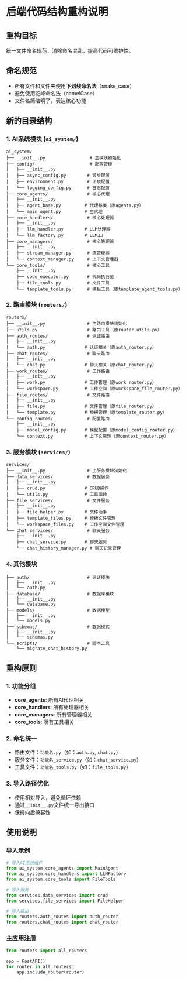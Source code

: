 # 后端代码结构重构说明

## 重构目标
统一文件命名规范，消除命名混乱，提高代码可维护性。

## 命名规范
- 所有文件和文件夹使用**下划线命名法**（snake_case）
- 避免使用驼峰命名法（camelCase）
- 文件名简洁明了，表达核心功能

## 新的目录结构

### 1. AI系统模块 (`ai_system/`)
```
ai_system/
├── __init__.py                 # 主模块初始化
├── config/                     # 配置管理
│   ├── __init__.py
│   ├── async_config.py        # 异步配置
│   ├── environment.py         # 环境配置
│   └── logging_config.py      # 日志配置
├── core_agents/               # 核心代理
│   ├── __init__.py
│   ├── agent_base.py         # 代理基类（原agents.py）
│   └── main_agent.py         # 主代理
├── core_handlers/             # 核心处理器
│   ├── __init__.py
│   ├── llm_handler.py        # LLM处理器
│   └── llm_factory.py        # LLM工厂
├── core_managers/             # 核心管理器
│   ├── __init__.py
│   ├── stream_manager.py      # 流管理器
│   └── context_manager.py     # 上下文管理器
└── core_tools/                # 核心工具
    ├── __init__.py
    ├── code_executor.py       # 代码执行器
    ├── file_tools.py          # 文件工具
    └── template_tools.py      # 模板工具（原template_agent_tools.py）
```

### 2. 路由模块 (`routers/`)
```
routers/
├── __init__.py                # 主路由模块初始化
├── utils.py                   # 路由工具（原router_utils.py）
├── auth_routes/               # 认证路由
│   ├── __init__.py
│   └── auth.py               # 认证相关（原auth_router.py）
├── chat_routes/               # 聊天路由
│   ├── __init__.py
│   └── chat.py               # 聊天相关（原chat_router.py）
├── work_routes/               # 工作路由
│   ├── __init__.py
│   ├── work.py               # 工作管理（原work_router.py）
│   └── workspace.py          # 工作空间（原workspace_file_router.py）
├── file_routes/               # 文件路由
│   ├── __init__.py
│   ├── file.py               # 文件管理（原file_router.py）
│   └── template.py           # 模板管理（原template_router.py）
└── config_routes/             # 配置路由
    ├── __init__.py
    ├── model_config.py       # 模型配置（原model_config_router.py）
    └── context.py            # 上下文管理（原context_router.py）
```

### 3. 服务模块 (`services/`)
```
services/
├── __init__.py                # 主服务模块初始化
├── data_services/             # 数据服务
│   ├── __init__.py
│   ├── crud.py               # CRUD操作
│   └── utils.py              # 工具函数
├── file_services/             # 文件服务
│   ├── __init__.py
│   ├── file_helper.py        # 文件助手
│   ├── template_files.py     # 模板文件管理
│   └── workspace_files.py    # 工作空间文件管理
└── chat_services/             # 聊天服务
    ├── __init__.py
    ├── chat_service.py       # 聊天服务
    └── chat_history_manager.py # 聊天记录管理
```

### 4. 其他模块
```
├── auth/                      # 认证模块
│   ├── __init__.py
│   └── auth.py
├── database/                  # 数据库模块
│   ├── __init__.py
│   └── database.py
├── models/                    # 数据模型
│   ├── __init__.py
│   └── models.py
├── schemas/                   # 数据模式
│   ├── __init__.py
│   └── schemas.py
└── scripts/                   # 脚本工具
    └── migrate_chat_history.py
```

## 重构原则

### 1. 功能分组
- **core_agents**: 所有AI代理相关
- **core_handlers**: 所有处理器相关
- **core_managers**: 所有管理器相关
- **core_tools**: 所有工具相关

### 2. 命名统一
- 路由文件：`功能名.py`（如：`auth.py`, `chat.py`）
- 服务文件：`功能名_service.py`（如：`chat_service.py`）
- 工具文件：`功能名_tools.py`（如：`file_tools.py`）

### 3. 导入路径优化
- 使用相对导入，避免循环依赖
- 通过`__init__.py`文件统一导出接口
- 保持向后兼容性

## 使用说明

### 导入示例
```python
# 导入AI系统组件
from ai_system.core_agents import MainAgent
from ai_system.core_handlers import LLMFactory
from ai_system.core_tools import FileTools

# 导入服务
from services.data_services import crud
from services.file_services import FileHelper

# 导入路由
from routers.auth_routes import auth_router
from routers.chat_routes import chat_router
```

### 主应用注册
```python
from routers import all_routers

app = FastAPI()
for router in all_routers:
    app.include_router(router)
```
